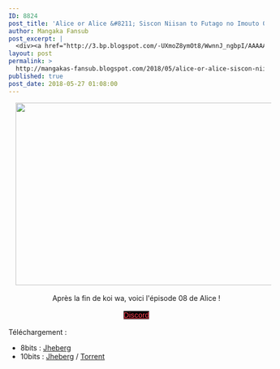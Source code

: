 ```yaml
---
ID: 8824
post_title: 'Alice or Alice &#8211; Siscon Niisan to Futago no Imouto 08'
author: Mangaka Fansub
post_excerpt: |
  <div><a href="http://3.bp.blogspot.com/-UXmoZ8ymOt8/WwnnJ_ngbpI/AAAAAAAABPg/x7WO3VKRXeovWWGlIghWue1FipxrTG0gQCK4BGAYYCw/s1600/Alice%2B08.png" imageanchor="1"><img border="0" height="360" src="https://3.bp.blogspot.com/-UXmoZ8ymOt8/WwnnJ_ngbpI/AAAAAAAABPg/x7WO3VKRXeovWWGlIghWue1FipxrTG0gQCK4BGAYYCw/s640/Alice%2B08.png" width="640"></a></div><div><br></div><div>Apr&egrave;s la fin de koi wa, voici l'&eacute;pisode 08 de Alice !</div><div><br></div><div><a href="https://discord.gg/xzxCd89" target="_blank">Discord</a></div><div><br></div><div>T&eacute;l&eacute;chargement :</div><div></div><ul><li>8bits : <a href="http://www.jheberg.net/captcha/mangakas-fansub-alice-or-alice-siscon-niisan-to-25/" target="_blank">Jheberg</a>&nbsp;</li><li>10bits : <a href="http://www.jheberg.net/captcha/mangakas-fansub-alice-or-alice-siscon-niisan-to-24/" target="_blank">Jheberg</a> / <a href="https://nyaa.si/view/1041247" target="_blank">Torrent</a></li></ul>
layout: post
permalink: >
  http://mangakas-fansub.blogspot.com/2018/05/alice-or-alice-siscon-niisan-to-futago_27.html
published: true
post_date: 2018-05-27 01:08:00
---
```

<div class="separator" style="clear: both; text-align: center;"><a href="http://3.bp.blogspot.com/-UXmoZ8ymOt8/WwnnJ_ngbpI/AAAAAAAABPg/x7WO3VKRXeovWWGlIghWue1FipxrTG0gQCK4BGAYYCw/s1600/Alice%2B08.png" imageanchor="1" style="margin-left: 1em; margin-right: 1em;"><img border="0" height="360" src="https://united-subs.dearclouds.com/wp-content/uploads/2018/05/9a0e4dbcf94f2feec7813d718f5d993b-1.jpg" width="640" /></a></div><div class="separator" style="clear: both; text-align: center;"><br /></div><div class="separator" style="clear: both; text-align: center;">Après la fin de koi wa, voici l'épisode 08 de Alice !</div><div class="separator" style="clear: both; text-align: center;"><br /></div><div class="separator" style="clear: both; text-align: center;"><a href="https://discord.gg/xzxCd89" style="background-color: black; color: #ff4152; font-family: &quot;trebuchet ms&quot;, trebuchet, sans-serif; font-size: 14.85px;" >Discord</a></div><div class="separator" style="clear: both; text-align: center;"><br /></div><div class="separator" style="clear: both; text-align: left;">Téléchargement :</div><div class="separator" style="clear: both; text-align: left;"></div><ul><li>8bits : <a href="http://www.jheberg.net/captcha/mangakas-fansub-alice-or-alice-siscon-niisan-to-25/" >Jheberg</a>&nbsp;</li><li>10bits : <a href="http://www.jheberg.net/captcha/mangakas-fansub-alice-or-alice-siscon-niisan-to-24/" >Jheberg</a> / <a href="https://nyaa.si/view/1041247" >Torrent</a></li></ul>